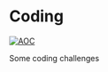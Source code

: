 # Coding

[![AOC](https://github.com/w4bo/coding/actions/workflows/aoc.yml/badge.svg?branch=main)](https://github.com/w4bo/coding/actions/workflows/aoc.yml)

Some coding challenges
